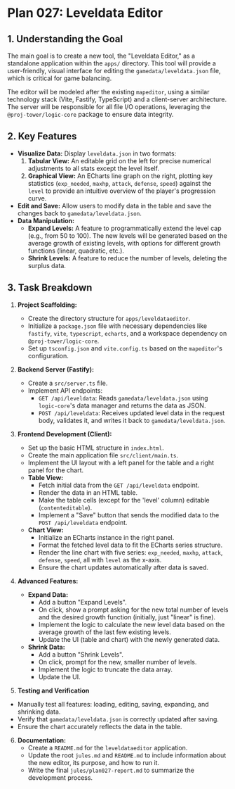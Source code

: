 # Plan 027: Leveldata Editor

## 1. Understanding the Goal

The main goal is to create a new tool, the "Leveldata Editor," as a standalone application within the `apps/` directory. This tool will provide a user-friendly, visual interface for editing the `gamedata/leveldata.json` file, which is critical for game balancing.

The editor will be modeled after the existing `mapeditor`, using a similar technology stack (Vite, Fastify, TypeScript) and a client-server architecture. The server will be responsible for all file I/O operations, leveraging the `@proj-tower/logic-core` package to ensure data integrity.

## 2. Key Features

- **Visualize Data:** Display `leveldata.json` in two formats:
    1.  **Tabular View:** An editable grid on the left for precise numerical adjustments to all stats except the level itself.
    2.  **Graphical View:** An ECharts line graph on the right, plotting key statistics (`exp_needed`, `maxhp`, `attack`, `defense`, `speed`) against the `level` to provide an intuitive overview of the player's progression curve.
- **Edit and Save:** Allow users to modify data in the table and save the changes back to `gamedata/leveldata.json`.
- **Data Manipulation:**
    - **Expand Levels:** A feature to programmatically extend the level cap (e.g., from 50 to 100). The new levels will be generated based on the average growth of existing levels, with options for different growth functions (linear, quadratic, etc.).
    - **Shrink Levels:** A feature to reduce the number of levels, deleting the surplus data.

## 3. Task Breakdown

1.  **Project Scaffolding:**
    *   Create the directory structure for `apps/leveldataeditor`.
    *   Initialize a `package.json` file with necessary dependencies like `fastify`, `vite`, `typescript`, `echarts`, and a workspace dependency on `@proj-tower/logic-core`.
    *   Set up `tsconfig.json` and `vite.config.ts` based on the `mapeditor`'s configuration.

2.  **Backend Server (Fastify):**
    *   Create a `src/server.ts` file.
    *   Implement API endpoints:
        *   `GET /api/leveldata`: Reads `gamedata/leveldata.json` using `logic-core`'s data manager and returns the data as JSON.
        *   `POST /api/leveldata`: Receives updated level data in the request body, validates it, and writes it back to `gamedata/leveldata.json`.

3.  **Frontend Development (Client):**
    *   Set up the basic HTML structure in `index.html`.
    *   Create the main application file `src/client/main.ts`.
    *   Implement the UI layout with a left panel for the table and a right panel for the chart.
    *   **Table View:**
        *   Fetch initial data from the `GET /api/leveldata` endpoint.
        *   Render the data in an HTML table.
        *   Make the table cells (except for the 'level' column) editable (`contenteditable`).
        *   Implement a "Save" button that sends the modified data to the `POST /api/leveldata` endpoint.
    *   **Chart View:**
        *   Initialize an ECharts instance in the right panel.
        *   Format the fetched level data to fit the ECharts series structure.
        *   Render the line chart with five series: `exp_needed`, `maxhp`, `attack`, `defense`, `speed`, all with `level` as the x-axis.
        *   Ensure the chart updates automatically after data is saved.

4.  **Advanced Features:**
    *   **Expand Data:**
        *   Add a button "Expand Levels".
        *   On click, show a prompt asking for the new total number of levels and the desired growth function (initially, just "linear" is fine).
        *   Implement the logic to calculate the new level data based on the average growth of the last few existing levels.
        *   Update the UI (table and chart) with the newly generated data.
    *   **Shrink Data:**
        *   Add a button "Shrink Levels".
        *   On click, prompt for the new, smaller number of levels.
        *   Implement the logic to truncate the data array.
        *   Update the UI.

5.  **Testing and Verification**
   - Manually test all features: loading, editing, saving, expanding, and shrinking data.
   - Verify that `gamedata/leveldata.json` is correctly updated after saving.
   - Ensure the chart accurately reflects the data in the table.

6.  **Documentation:**
    *   Create a `README.md` for the `leveldataeditor` application.
    *   Update the root `jules.md` and `README.md` to include information about the new editor, its purpose, and how to run it.
    *   Write the final `jules/plan027-report.md` to summarize the development process.
